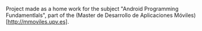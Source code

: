 Project made as a home work for the subject "Android Programming Fundamentlals", part of the (Master de Desarrollo de Aplicaciones Móviles)[http://mmoviles.upv.es].
